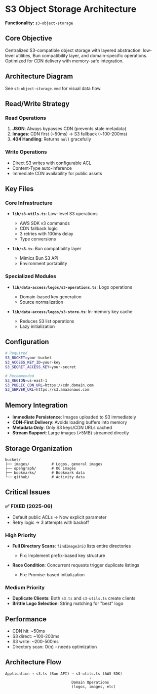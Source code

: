 # S3 Object Storage Architecture

**Functionality:** `s3-object-storage`

## Core Objective

Centralized S3-compatible object storage with layered abstraction: low-level utilities, Bun compatibility layer, and domain-specific operations. Optimized for CDN delivery with memory-safe integration.

## Architecture Diagram

See `s3-object-storage.mmd` for visual data flow.

## Read/Write Strategy

### Read Operations
1. **JSON**: Always bypasses CDN (prevents stale metadata)
2. **Images**: CDN first (~50ms) → S3 fallback (~100-200ms)
3. **404 Handling**: Returns `null` gracefully

### Write Operations
- Direct S3 writes with configurable ACL
- Content-Type auto-inference
- Immediate CDN availability for public assets

## Key Files

### Core Infrastructure
- **`lib/s3-utils.ts`**: Low-level S3 operations
  - AWS SDK v3 commands
  - CDN fallback logic
  - 3 retries with 100ms delay
  - Type conversions

- **`lib/s3.ts`**: Bun compatibility layer
  - Mimics Bun S3 API
  - Environment portability

### Specialized Modules
- **`lib/data-access/logos/s3-operations.ts`**: Logo operations
  - Domain-based key generation
  - Source normalization

- **`lib/data-access/logos/s3-store.ts`**: In-memory key cache
  - Reduces S3 list operations
  - Lazy initialization

## Configuration

```bash
# Required
S3_BUCKET=your-bucket
S3_ACCESS_KEY_ID=your-key
S3_SECRET_ACCESS_KEY=your-secret

# Recommended  
S3_REGION=us-east-1
S3_PUBLIC_CDN_URL=https://cdn.domain.com
S3_SERVER_URL=https://s3.amazonaws.com
```

## Memory Integration

- **Immediate Persistence**: Images uploaded to S3 immediately
- **CDN-First Delivery**: Avoids loading buffers into memory
- **Metadata Only**: Only S3 keys/CDN URLs cached
- **Stream Support**: Large images (>5MB) streamed directly

## Storage Organization

```
bucket/
├── images/          # Logos, general images
├── opengraph/       # OG images  
├── bookmarks/       # Bookmark data
└── github/          # Activity data
```

## Critical Issues

### ✅ FIXED (2025-06)
- Default public ACLs → Now explicit parameter
- Retry logic → 3 attempts with backoff

### High Priority
- **Full Directory Scans**: `findImageInS3` lists entire directories
  - Fix: Implement prefix-based key structure
  
- **Race Condition**: Concurrent requests trigger duplicate listings
  - Fix: Promise-based initialization

### Medium Priority  
- **Duplicate Clients**: Both `s3.ts` and `s3-utils.ts` create clients
- **Brittle Logo Selection**: String matching for "best" logo

## Performance

- CDN hit: ~50ms
- S3 direct: ~100-200ms  
- S3 write: ~200-500ms
- Directory scan: O(n) - needs optimization

## Architecture Flow

```
Application → s3.ts (Bun API) → s3-utils.ts (AWS SDK)
                                      ↓
                              Domain Operations
                              (logos, images, etc)
```